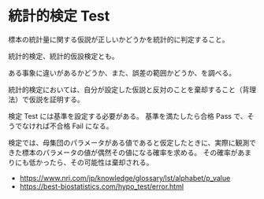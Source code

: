 # 統計的検定 Test

標本の統計量に関する仮説が正しいかどうかを統計的に判定すること。

統計的検定、統計的仮設検定とも。

ある事象に違いがあるかどうか、また、誤差の範囲かどうか、を調べる。

統計的検定においては、自分が設定した仮説と反対のことを棄却すること（背理法）で仮説を証明する。

検定 Test には基準を設定する必要がある。
基準を満たしたら合格 Pass で、そうでなければ不合格 Fail になる。

検定では、母集団のパラメータがある値であると仮定したときに、実際に観測できた標本のパラメータの値が偶然その値になる確率を求める。
その確率があまりにも低かったら、その可能性は棄却される。

- https://www.nri.com/jp/knowledge/glossary/lst/alphabet/p_value
- https://best-biostatistics.com/hypo_test/error.html
